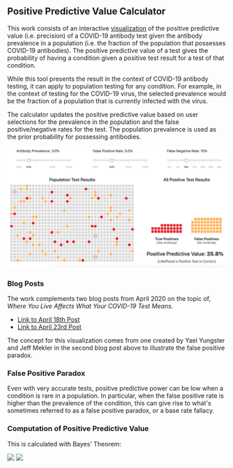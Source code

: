 ## Positive Predictive Value Calculator

This work consists of an interactive [visualization](https://yungster.github.io/positive-predictive-value/) of the positive predictive value (i.e. precision) of a COVID-19 antibody test given the antibody prevalence in a population (i.e. the fraction of the population that possesses COVID-19 antibodies). The positive predictive value of a test gives the probability of having a condition given a positive test result for a test of that condition.

While this tool presents the result in the context of COVID-19 antibody testing, it can apply to population testing for any condition. For example, in the context of testing for the COVID-19 virus, the selected prevalence would be the fraction of a population that is currently infected with the virus.

The calculator updates the positive predictive value based on user selections for the prevalence in the population and the false positive/negative rates for the test. The population prevalence is used as the prior probability for possessing antibodies. 

![Demo Graphic](/img/app_preview.png)

### Blog Posts

The work complements two blog posts from April 2020 on the topic of, _Where You Live Affects What Your COVID-19 Test Means_.
* [Link to April 18th Post](https://medium.com/@niryungster/where-you-live-affects-what-your-covid-19-test-means-a9cd798fcd10)
* [Link to April 23rd Post](https://medium.com/@niryungster/where-you-live-affects-what-your-covid-19-test-means-a-visual-interpretation-5762d3c2a188)

The concept for this visualization comes from one created by Yael Yungster and Jeff Mekler in the second blog post above to illustrate the false positive paradox.

### False Positive Paradox

Even with very accurate tests, positive predictive power can be low when a condition is rare in a population. In particular, when the false positive rate is higher than the prevalence of the condition, this can give rise to what's sometimes referred to as a false positive paradox, or a base rate fallacy.

### Computation of Positive Predictive Value

This is calculated with Bayes' Theorem:

<img src="https://render.githubusercontent.com/render/math?math=P(\text{infected}\hspace{1mm}|\hspace{1mm}\text{positive}) = \frac{P(\text{positive}\hspace{1mm}|\hspace{1mm}\text{infected})P(\text{infected})}{P(\text{positive})}">

<img src="https://render.githubusercontent.com/render/math?math=P(\text{infected}\hspace{1mm}|\hspace{1mm}\text{ positive}) = \frac{(1-\text{FN rate)}\times\text{prevalence}}{(1-\text{FN rate)}\times\text{prevalence} + (1-\text{prevalence})\times(\text{FP rate})}">
